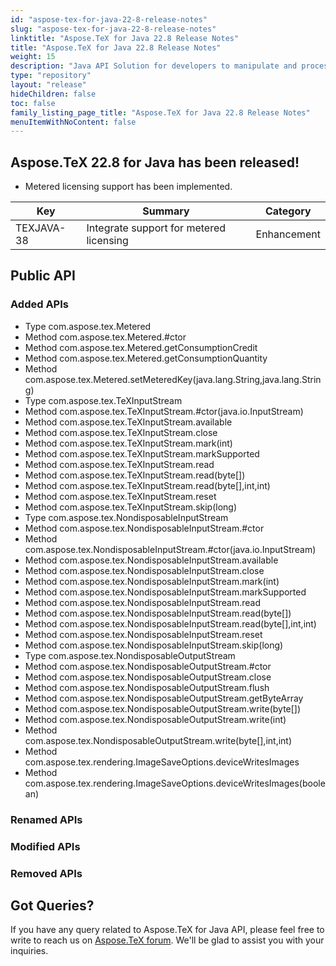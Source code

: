 ```yaml
---
id: "aspose-tex-for-java-22-8-release-notes"
slug: "aspose-tex-for-java-22-8-release-notes"
linktitle: "Aspose.TeX for Java 22.8 Release Notes"
title: "Aspose.TeX for Java 22.8 Release Notes"
weight: 15
description: "Java API Solution for developers to manipulate and process TeX and LaTeX files. Updates of Aspose.TeX API solution for Java | Release 2022.08"
type: "repository"
layout: "release"
hideChildren: false
toc: false
family_listing_page_title: "Aspose.TeX for Java 22.8 Release Notes"
menuItemWithNoContent: false
---
```


## Aspose.TeX 22.8 for Java has been released!

 * Metered licensing support has been implemented.

| Key | Summary | Category |
|---|---|---|
| TEXJAVA-38 | Integrate support for metered licensing | Enhancement |

## Public API
### Added APIs
 * Type com.aspose.tex.Metered
 * Method com.aspose.tex.Metered.#ctor
 * Method com.aspose.tex.Metered.getConsumptionCredit
 * Method com.aspose.tex.Metered.getConsumptionQuantity
 * Method com.aspose.tex.Metered.setMeteredKey(java.lang.String,java.lang.String)
 * Type com.aspose.tex.TeXInputStream
 * Method com.aspose.tex.TeXInputStream.#ctor(java.io.InputStream)
 * Method com.aspose.tex.TeXInputStream.available
 * Method com.aspose.tex.TeXInputStream.close
 * Method com.aspose.tex.TeXInputStream.mark(int)
 * Method com.aspose.tex.TeXInputStream.markSupported
 * Method com.aspose.tex.TeXInputStream.read
 * Method com.aspose.tex.TeXInputStream.read(byte[])
 * Method com.aspose.tex.TeXInputStream.read(byte[],int,int)
 * Method com.aspose.tex.TeXInputStream.reset
 * Method com.aspose.tex.TeXInputStream.skip(long)
 * Type com.aspose.tex.NondisposableInputStream
 * Method com.aspose.tex.NondisposableInputStream.#ctor
 * Method com.aspose.tex.NondisposableInputStream.#ctor(java.io.InputStream)
 * Method com.aspose.tex.NondisposableInputStream.available
 * Method com.aspose.tex.NondisposableInputStream.close
 * Method com.aspose.tex.NondisposableInputStream.mark(int)
 * Method com.aspose.tex.NondisposableInputStream.markSupported
 * Method com.aspose.tex.NondisposableInputStream.read
 * Method com.aspose.tex.NondisposableInputStream.read(byte[])
 * Method com.aspose.tex.NondisposableInputStream.read(byte[],int,int)
 * Method com.aspose.tex.NondisposableInputStream.reset
 * Method com.aspose.tex.NondisposableInputStream.skip(long)
 * Type com.aspose.tex.NondisposableOutputStream
 * Method com.aspose.tex.NondisposableOutputStream.#ctor
 * Method com.aspose.tex.NondisposableOutputStream.close
 * Method com.aspose.tex.NondisposableOutputStream.flush
 * Method com.aspose.tex.NondisposableOutputStream.getByteArray
 * Method com.aspose.tex.NondisposableOutputStream.write(byte[])
 * Method com.aspose.tex.NondisposableOutputStream.write(int)
 * Method com.aspose.tex.NondisposableOutputStream.write(byte[],int,int)
 * Method com.aspose.tex.rendering.ImageSaveOptions.deviceWritesImages
 * Method com.aspose.tex.rendering.ImageSaveOptions.deviceWritesImages(boolean)

### Renamed APIs

### Modified APIs

### Removed APIs


## Got Queries?
If you have any query related to Aspose.TeX for Java API, please feel free to write to reach us on [Aspose.TeX forum](https://forum.aspose.com/c/tex/). We'll be glad to assist you with your inquiries.
